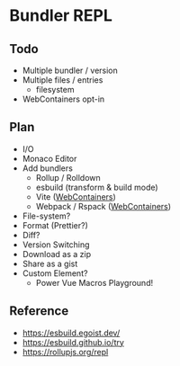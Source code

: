 # Bundler REPL

## Todo

- Multiple bundler / version
- Multiple files / entries
  - filesystem
- WebContainers opt-in

## Plan

- I/O
- Monaco Editor
- Add bundlers
  - Rollup / Rolldown
  - esbuild (transform & build mode)
  - Vite ([WebContainers](https://webcontainers.io/))
  - Webpack / Rspack ([WebContainers](https://webcontainers.io/))
- File-system?
- Format (Prettier?)
- Diff?
- Version Switching
- Download as a zip
- Share as a gist
- Custom Element?
  - Power Vue Macros Playground!

## Reference

- https://esbuild.egoist.dev/
- https://esbuild.github.io/try
- https://rollupjs.org/repl
